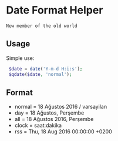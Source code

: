 # Date Format Helper
`New member of the old world`

Usage
-----

Simple use:
```php
 $date = date('Y-m-d H:i:s');
 $qdate($date, 'normal');
```

Format
-----
 * normal = 18 Ağustos 2016 / varsayilan
 * day = 18 Ağustos, Perşembe
 * all = 18 Ağustos 2016, Perşembe
 * clock = saat:dakika
 * rss = Thu, 18 Aug 2016 00:00:00 +0200
